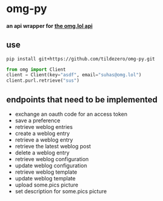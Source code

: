 # omg-py
#### an api wrapper for [the omg.lol api](https://api.omg.lol)

## use
```shell
pip install git+https://github.com/tildezero/omg-py.git
```

```python
from omg import Client
client = Client(key="asdf", email="suhas@omg.lol")
client.purl.retrieve("sus")
```

## endpoints that need to be implemented
- exchange an oauth code for an access token
- save a preference
- retrieve weblog entries
- create a weblog entry
- retrieve a weblog entry
- retrieve the latest weblog post
- delete a weblog entry
- retrieve weblog configuration
- update weblog configuration
- retrieve weblog template
- update weblog template
- upload some.pics picture
- set description for some.pics picture

